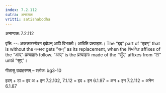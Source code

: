 ```yaml
---
index: 7.2.112
sutra: अनाप्यकः
vritti: satishabodha
---
```



 अनाप्यकः 7.2.112 


वृत्तिः --: अककारस्येदम इदोऽन् आपि विभक्तौ। आबिति प्रत्याहारः। The “इद्” part of “इदम्” that is without the ककारः gets “अन्” as its replacement, when the विभक्तिः affixes of the “आप्”-प्रत्याहारः follow. “आप्” is the प्रत्याहारः made of the “सुँप्” affixes from “टा” until “सुप्”। 


गीतासु उदाहरणम् – श्लोकः bg3-10 


इदम् + टा = इद अ + इन 7.2.102, 7.1.12 = इद + इन 6.1.97 = अन + इन 7.2.112 = अनेन 6.1.87 


